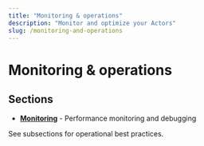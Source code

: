 ```yaml
---
title: "Monitoring & operations"
description: "Monitor and optimize your Actors"
slug: /monitoring-and-operations
---
```


# Monitoring & operations

## Sections

- **[Monitoring](/platform/monitoring-and-operations/monitoring)** - Performance monitoring and debugging

See subsections for operational best practices.
